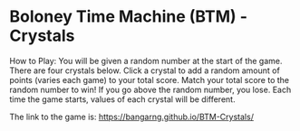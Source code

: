 # Boloney Time Machine (BTM) - Crystals

How to Play: 
You will be given a random number at the start of the game. There are four crystals below. Click a crystal to add a random amount of points (varies each game) to your total score. Match your total score to the random number to win! If you go above the random number, you lose. Each time the game starts, values of each crystal will be different.

The link to the game is: https://bangarng.github.io/BTM-Crystals/